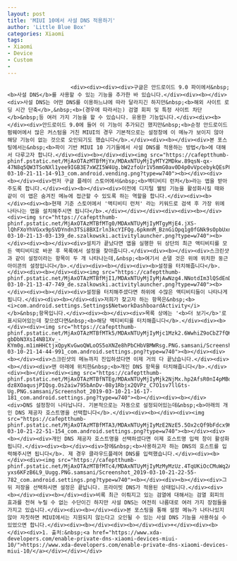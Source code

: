 ```yaml
---
layout: post
title: 'MIUI 10에서 사설 DNS 적용하기'
author: 'Little Blue Box'
categories: Xiaomi
tags:
- Xiaomi
- Device
- Custom
- 
---
```



<script> location.href='https://cafe.naver.com/develoid/857169' ; </script>


















						<div><div><div><div>구글은 안드로이드 9.0 파이에서&nbsp;<b>사설 DNS</b>를 사용할 수 있는 기능을 추가한 바 있습니다.</div><div><b></div><div>사설 DNS는 어떤 DNS를 이용하느냐에 따라 달라지긴 하지만&nbsp;<b>해외 사이트 로딩 시간 단축</b>,&nbsp;<b>(경우에 따라서는) 검열 회피 및 특정 사이트 차단</b>&nbsp;등 여러 가지 기능을 할 수 있습니다. 유용한 기능입니다.</div><div><b></div><div>안드로이드 9.0에 들어 이 기능이 추가되긴 했지만&nbsp;<b>순정 안드로이드 펌웨어에서 많은 커스텀을 거친 MIUI의 경우 기본적으로는 설정창에 이 메뉴가 보이지 않아 해당 기능이 없는 것으로 오인되기도 했습니다</b>.</div><div><b></div><div>본 포스팅에서는&nbsp;<b>파이 기반 MIUI 10 기기들에서 사설 DNS를 적용하는 방법</b>에 대해서 다루고자 합니다.</div><div><b></div><div><img src="https://cafeptthumb-phinf.pstatic.net/MjAxOTAzMTBfMjYx/MDAxNTUyMjIyMTY2MDkw.89qsN-qx-47N8q5QW3TSoNXl1yee9IGB3E7xWZI5W4Ug.bW2zfoUr1V5mmG0av0D4p0vVpcebykQEsP8orvZ2T_sg.PNG.samsani/Screenshot_2019-03-10-21-11-14-913_com.android.vending.png?type=w740"><b></div><div><b></div><div>먼저 구글 플레이 스토어에서&nbsp;<b>액티비티 런처</b>라는 앱을 받아주도록 합니다.</div><div><b></div><div>이전에 디지털 웰빙 기능을 활성화시킬 때와 같이 이 앱은 숨겨진 메뉴에 접근할 수 있도록 하는 역할을 합니다.</div><div><b></div><div><b>현재 기준 스토어에서 '액티비티 런처' 라는 키워드로 검색 후 가장 위에 나타나는 앱을 설치해주시면 됩니다</b>.</div></div></div><div><div><b></div><div><img src="https://cafeptthumb-phinf.pstatic.net/MjAxOTAzMTBfMTg0/MDAxNTUyMjIyMTgyMjE4.jXS-lQhFXoYhVGxx9pSVDYndn3TSi8BXIrln3kcYIFQg.6pkmnM_BznGiOpq1g0fGNk9sOpbUxn1nL6ERjHtbbdIg.PNG.samsani/Screenshot_2019-03-10-21-13-03-139_de.szalkowski.activitylauncher.png?type=w740"><b></div><div><b></div><div>설치가 끝났다면 앱을 실행한 뒤 상단의 최근 액티비티를 모든 액티비티로 바꾼 후 목록에서 설정을 찾아줍니다.</div><div><b></div><div>스크린샷과 같이 설정이라는 항목이 두 개 나타나는데,&nbsp;<b>여기서 손댈 것은 위에 위치한 둥근 아이콘의 설정입니다</b>.</div><div><b></div><div><b>설정을 터치해줍니다</b>.</div><div><b></div><div><img src="https://cafeptthumb-phinf.pstatic.net/MjAxOTAzMTBfMjI1/MDAxNTUyMjIyMjAwNzg4.NNotdIm3lQSdEnDt3Sj8axInCzH64JFkivtPJqM9fT8g.zT5L0GRQ91swv1Qv2t74uVQfkpHgzA1VJ3JtuvfTchcg.PNG.samsani/Screenshot_2019-03-10-21-13-47-749_de.szalkowski.activitylauncher.png?type=w740"><b></div><div><b></div><div>설정을 터치해주셨다면 하위에 수많은 액티비티들이 나타나게 됩니다.</div><div><b></div><div>저희가 찾고자 하는 항목은&nbsp;<b><i>com.android.settings.Settings$NetworkDashboardActivity</i></b>&nbsp;항목입니다.</div><div><b></div><div>목록 상에는 '<b>더 보기</b>'로 표시되어있는데 찾으셨다면&nbsp;<b>해당 액티비티를 터치해줍니다</b>.</div><div><b></div><div><img src="https://cafeptthumb-phinf.pstatic.net/MjAxOTAzMTBfMTk5/MDAxNTUyMjIyMjc1Mzk2.6WwhiZ9oCbZ7fQKuM4wPA-gbDbN3XsI4NB1Xv_-KYm0g.m1imHHCtjxQpyKvGwoQWLoOS5oXNZe8hPbCHbVBMWRsg.PNG.samsani/Screenshot_2019-03-10-21-14-44-991_com.android.settings.png?type=w740"><b></div><div><b></div><div>스크린샷의 메뉴까지 진입하셨다면 이제 거의 다 끝났습니다.</div><div><b></div><div>맨 아래에 위치한&nbsp;<b>개인 DNS 항목을 터치해줍니다</b>.</div><div><b></div><div><img src="https://cafeptthumb-phinf.pstatic.net/MjAxOTAzMTBfNTEg/MDAxNTUyMjIyMjk2NjMx.hp2AfsR0nI4pMBd1SKqAUp6rkoJq-dz8XOaqusjPIQsg.Os2aiw795bAnDv-08y1Rbjx2QVPz_C7O1sv7llGts-Ug.PNG.samsani/Screenshot_2019-03-10-21-16-17-181_com.android.settings.png?type=w740"><b></div><div><b></div><div>DNS 설정창이 나타납니다. 기본적으로는 자동으로 설정되어있는데&nbsp;<b>아래의 개인 DNS 제공자 호스트명을 선택합니다</b>.</div><div><b></div><div><img src="https://cafeptthumb-phinf.pstatic.net/MjAxOTAzMTBfMTA3/MDAxNTUyMjIyMzE2NzE5.5Ox2cQf9bFdcx9Kl7Ambg2R65_fpG9eKzOgSKU9x1dsg._nAehbaHoty3qsxOBW6QDqS00iUy7N3xguZV3srkbSwg.PNG.samsani/Screenshot_2019-03-10-21-22-51-154_com.android.settings.png?type=w740"><b></div><div><b></div><div>개인 DNS 제공자 호스트명을 선택하셨다면 이제 호스트명 입력 창이 활성화됩니다.</div><div><b></div><div>창에&nbsp;<b>사용하고자 하는 DNS의 호스트를 입력해주시면 됩니다</b>. 제 경우 클라우드플레어 DNS를 입력했습니다.</div><div><b></div><div><img src="https://cafeptthumb-phinf.pstatic.net/MjAxOTAzMTBfMTc4/MDAxNTUyMjIyMzMyMzUz.4TqUKiOcCMuWq2AWoGLeXA4jgAZO655NeOICh5H_NxMg.Bp3Bag7FCiJVSUL_s_VLeYwpC0J-yxs6KFzB6L9_Uugg.PNG.samsani/Screenshot_2019-03-10-21-22-55-782_com.android.settings.png?type=w740"><b></div><div><b></div><div>그 뒤 저장을 선택하시면 설정은 끝납니다. 프라이빗 DNS가 적용된 상태입니다.</div><div><b></div><div><b></div><div>비록 최근 이뤄지고 있는 검열에 대해서는 검열 회피의 효과를 전혀 누릴 수 없는 수단이긴 하지만 사설 DNS는 여전히 나름대로 여러 가지 장점들을 가지고 있습니다.</div><div><b></div><div>본 포스팅을 통해 설정 메뉴가 나타나있지 않아 자칫하면 MIUI에서는 지원되지 않는다고 오인될 수 있는 사설 DNS 기능을 사용하실 수 있었으면 합니다.</div><div><b></div><div><b></div><div>+</div><div><b></div><div>1. 출처:&nbsp;<a href="https://www.xda-developers.com/enable-private-dns-xiaomi-devices-miui-10/">https://www.xda-developers.com/enable-private-dns-xiaomi-devices-miui-10/</a></div></div></div>
